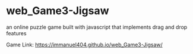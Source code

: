 # web_Game3-Jigsaw
an online puzzle game built with javascript that implements drag and drop features

Game Link: https://immanuel404.github.io/web_Game3-Jigsaw/
